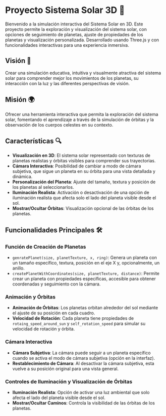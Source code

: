 # Proyecto Sistema Solar 3D 🌌

Bienvenido a la simulación interactiva del Sistema Solar en 3D. Este proyecto permite la exploración y visualización del sistema solar, con opciones de seguimiento de planetas, ajuste de propiedades de los planetas y visualización personalizada. Desarrollado usando Three.js y con funcionalidades interactivas para una experiencia inmersiva.

## Visión 🚀

Crear una simulación educativa, intuitiva y visualmente atractiva del sistema solar para comprender mejor los movimientos de los planetas, su interacción con la luz y las diferentes perspectivas de visión.

## Misión 🌍

Ofrecer una herramienta interactiva que permita la exploración del sistema solar, fomentando el aprendizaje a través de la simulación de órbitas y la observación de los cuerpos celestes en su contexto.

## Características 🔍

- **Visualización en 3D**: El sistema solar representado con texturas de planetas realistas y órbitas visibles para comprender sus trayectorias.
- **Cámara Interactiva**: Posibilidad de cambiar a modo de cámara subjetiva, que sigue un planeta en su órbita para una vista detallada y dinámica.
- **Personalización del Planeta**: Ajuste del tamaño, textura y posición de los planetas al seleccionarlos.
- **Iluminación Realista**: Activación o desactivación de una opción de iluminación realista que afecta solo el lado del planeta visible desde el sol.
- **Mostrar/Ocultar Órbitas**: Visualización opcional de las órbitas de los planetas.
  
## Funcionalidades Principales 🛠️

### Función de Creación de Planetas
- `genratePlanet(size, planetTexture, x, ring)`: Genera un planeta con un tamaño específico, textura, posición en el eje X y, opcionalmente, un anillo.
- `createPlanetWithCoordinates(size, planetTexture, distance)`: Permite crear un planeta con propiedades específicas, accesible para obtener coordenadas y seguimiento con la cámara.

### Animación y Órbitas
- **Animación de Órbitas**: Los planetas orbitan alrededor del sol mediante el ajuste de su posición en cada cuadro.
- **Velocidad de Rotación**: Cada planeta tiene propiedades de `rotaing_speed_around_sun` y `self_rotation_speed` para simular su velocidad de rotación y órbita.

### Cámara Interactiva
- **Cámara Subjetiva**: La cámara puede seguir a un planeta específico cuando se activa el modo de cámara subjetiva (opción en la interfaz).
- **Restablecimiento de Cámara**: Al desactivar la cámara subjetiva, esta vuelve a su posición original para una vista general.

### Controles de Iluminación y Visualización de Órbitas
- **Iluminación Realista**: Opción de activar una luz ambiental que solo afecta el lado del planeta visible desde el sol.
- **Mostrar/Ocultar Caminos**: Controla la visibilidad de las órbitas de los planetas.


